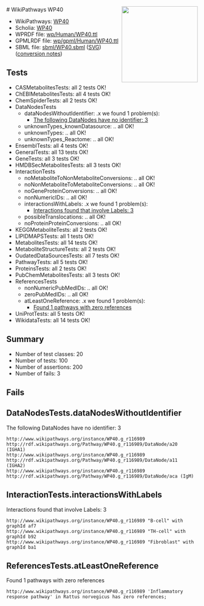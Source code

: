 <img style="float: right; width: 200px" src="../logo.png" />
# WikiPathways WP40

* WikiPathways: [WP40](https://identifiers.org/wikipathways:WP40)
* Scholia: [WP40](https://scholia.toolforge.org/wikipathways/WP40)
* WPRDF file: [wp/Human/WP40.ttl](../wp/Human/WP40.ttl)
* GPMLRDF file: [wp/gpml/Human/WP40.ttl](../wp/gpml/Human/WP40.ttl)
* SBML file: [sbml/WP40.sbml](../sbml/WP40.sbml) ([SVG](../sbml/WP40.svg)) ([conversion notes](../sbml/WP40.txt))

## Tests
* CASMetabolitesTests: all 2 tests OK!
* ChEBIMetabolitesTests: all 4 tests OK!
* ChemSpiderTests: all 2 tests OK!
* DataNodesTests
    * dataNodesWithoutIdentifier: .x we found 1 problem(s):
        * [The following DataNodes have no identifier: 3](#d2d32fa2)
    * unknownTypes_knownDatasource: .. all OK!
    * unknownTypes: .. all OK!
    * unknownTypes_Reactome: .. all OK!
* EnsemblTests: all 4 tests OK!
* GeneralTests: all 13 tests OK!
* GeneTests: all 3 tests OK!
* HMDBSecMetabolitesTests: all 3 tests OK!
* InteractionTests
    * noMetaboliteToNonMetaboliteConversions: .. all OK!
    * noNonMetaboliteToMetaboliteConversions: .. all OK!
    * noGeneProteinConversions: .. all OK!
    * nonNumericIDs: .. all OK!
    * interactionsWithLabels: .x we found 1 problem(s):
        * [Interactions found that involve Labels: 3](#630d267a)
    * possibleTranslocations: .. all OK!
    * noProteinProteinConversions: .. all OK!
* KEGGMetaboliteTests: all 2 tests OK!
* LIPIDMAPSTests: all 1 tests OK!
* MetabolitesTests: all 14 tests OK!
* MetaboliteStructureTests: all 2 tests OK!
* OudatedDataSourcesTests: all 7 tests OK!
* PathwayTests: all 5 tests OK!
* ProteinsTests: all 2 tests OK!
* PubChemMetabolitesTests: all 3 tests OK!
* ReferencesTests
    * nonNumericPubMedIDs: .. all OK!
    * zeroPubMedIDs: .. all OK!
    * atLeastOneReference: .x we found 1 problem(s):
        * [Found 1 pathways with zero references](#35eb778e)
* UniProtTests: all 5 tests OK!
* WikidataTests: all 14 tests OK!


## Summary

* Number of test classes: 20
* Number of tests: 100
* Number of assertions: 200
* Number of fails: 3

## Fails

<a name="d2d32fa2" />

## DataNodesTests.dataNodesWithoutIdentifier

The following DataNodes have no identifier: 3
```
http://www.wikipathways.org/instance/WP40.g_r116989 http://rdf.wikipathways.org/Pathway/WP40.g_r116989/DataNode/a20 (IGHA1)
http://www.wikipathways.org/instance/WP40.g_r116989 http://rdf.wikipathways.org/Pathway/WP40.g_r116989/DataNode/a11 (IGHA2)
http://www.wikipathways.org/instance/WP40.g_r116989 http://rdf.wikipathways.org/Pathway/WP40.g_r116989/DataNode/aca (IgM)
```

<a name="630d267a" />

## InteractionTests.interactionsWithLabels

Interactions found that involve Labels: 3
```
http://www.wikipathways.org/instance/WP40.g_r116989 "B-cell" with graphId af7
http://www.wikipathways.org/instance/WP40.g_r116989 "TH-cell" with graphId b92
http://www.wikipathways.org/instance/WP40.g_r116989 "Fibroblast" with graphId ba1
```

<a name="35eb778e" />

## ReferencesTests.atLeastOneReference

Found 1 pathways with zero references
```
http://www.wikipathways.org/instance/WP40.g_r116989 'Inflammatory response pathway' in Rattus norvegicus has zero references; 
```

